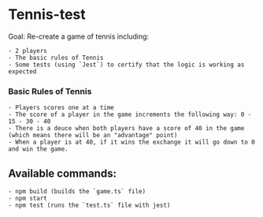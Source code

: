 # Tennis-test

Goal: Re-create a game of tennis including:

    - 2 players
    - The basic rules of Tennis
    - Some tests (using `Jest`) to certify that the logic is working as expected

### Basic Rules of Tennis
    - Players scores one at a time
    - The score of a player in the game increments the following way: 0 - 15 - 30 - 40
    - There is a deuce when both players have a score of 40 in the game (which means there will be an "advantage" point)
    - When a player is at 40, if it wins the exchange it will go down to 0 and win the game.

## Available commands:
    - npm build (builds the `game.ts` file)
    - npm start
    - npm test (runs the `test.ts` file with jest)
